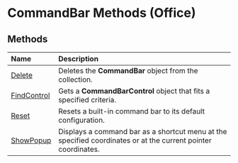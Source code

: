 
# CommandBar Methods (Office)

## Methods



|**Name**|**Description**|
|:-----|:-----|
| [Delete](6976f273-dbd4-5f3d-52ef-0d6d5cc886c9.md)|Deletes the  **CommandBar** object from the collection.|
| [FindControl](d5ff45de-a356-0dab-4233-88326d08535a.md)|Gets a  **CommandBarControl** object that fits a specified criteria.|
| [Reset](96dfb3cc-a53c-ea7f-eb98-96a983faa681.md)|Resets a built-in command bar to its default configuration.|
| [ShowPopup](e501b7d2-2606-976c-b391-1aa8fa07f105.md)|Displays a command bar as a shortcut menu at the specified coordinates or at the current pointer coordinates.|

